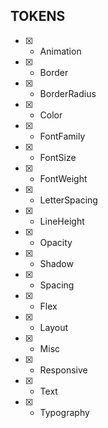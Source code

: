## TOKENS

- [x] - Animation 
- [x] - Border
- [x] - BorderRadius
- [x] - Color
- [x] - FontFamily
- [x] - FontSize
- [x] - FontWeight
- [x] - LetterSpacing
- [x] - LineHeight
- [x] - Opacity
- [x] - Shadow
- [x] - Spacing

- [x] - Flex
- [x] - Layout
- [x] - Misc
- [x] - Responsive
- [x] - Text
- [x] - Typography
